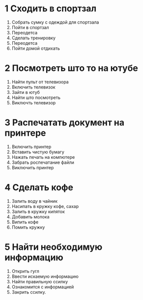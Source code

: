 # 1 Сходить в спортзал
1. Собрать сумку с одеждой для спортзала
2. Пойти в спортзал
3. Переодетса
4. Сделать тренировку
5. Переодетса
6. Пойти домой отдихать

# 2 Посмотреть што то на ютубе
1. Найти пульт от телевизора
2. Включить телевизок
3. Зайти в ютуб
4. Найти што посмотреть
5. Виключть телевизор

# 3 Распечатать документ на принтере
1. Включить принтер
2. Вставить чистую бумагу
3. Нажать печать на компютере
4. Забрать роспечатание файли
5. Виключить принтер

# 4 Сделать кофе
1. Залить воду в чайник
2. Насипать в кружку кофе, сахар
3. Залить в кружку кипяток
4. Добавить молока
5. Випить кофе
6. Помить кружку

# 5 Найти необходимую информацию
1. Открить гугл 
2. Ввести искаемую информацию
3. Найти правильную ссилку
4. Ознакомится с информацией
5. Закрить ссилку.

